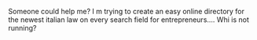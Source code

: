 Someone could help me? I m trying to create an easy online directory for the newest italian law on every search field for entrepreneurs.... Whi is not running?
